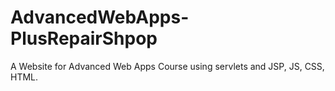 # AdvancedWebApps-PlusRepairShpop
A Website for Advanced Web Apps Course using servlets and JSP, JS, CSS, HTML.
